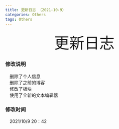 ```yaml
---
title: 更新日志 （2021-10-9）
categories: Others  
tags: Others 
---
```


<p align="center"><font size='100'> 更新日志</font></p>


### 修改说明  
&emsp;删除了个人信息<br>
&emsp;删除了之前的博客<br>
&emsp;修改了板块<br>
&emsp;使用了全新的文本编辑器<br>
### 修改时间 
&emsp;2021/10/9 20：42
